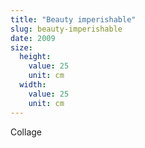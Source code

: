 ```yaml
---
title: "Beauty imperishable"
slug: beauty-imperishable
date: 2009
size:
  height:
    value: 25
    unit: cm
  width:
    value: 25
    unit: cm
---
```


Collage
